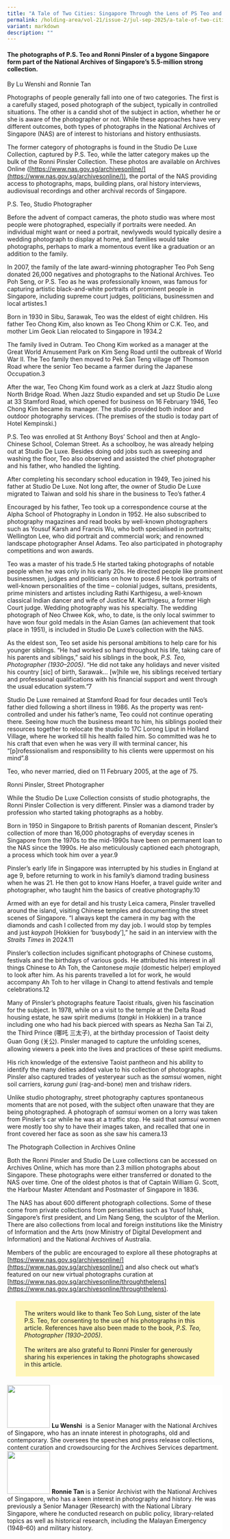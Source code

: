 ```yaml
---
title: "A Tale of Two Cities: Singapore Through the Lens of PS Teo and Ronni Pinsler"
permalink: /holding-area/vol-21/issue-2/jul-sep-2025/a-tale-of-two-cities/
variant: markdown
description: ""
---
```

#### The photographs of P.S. Teo and Ronni Pinsler of a bygone Singapore form part of the National Archives of Singapore’s 5.5-million strong collection. &nbsp;

By Lu Wenshi and Ronnie Tan

Photographs of people generally fall into one of two categories. The first is a carefully staged, posed photograph of the subject, typically in controlled situations. The other is a candid shot of the subject in action, whether he or she is aware of the photographer or not. While these approaches have very different outcomes, both types of photographs in the National Archives of Singapore (NAS) are of interest to historians and history enthusiasts.

The former category of photographs is found in the Studio De Luxe Collection, captured by P.S. Teo, while the latter category makes up the bulk of the Ronni Pinsler Collection. These photos are available on Archives Online ([https://www.nas.gov.sg/archivesonline/](https://www.nas.gov.sg/archivesonline/)), the portal of the NAS providing access to photographs, maps, building plans, oral history interviews, audiovisual recordings and other archival records of Singapore.

P.S. Teo, Studio Photographer

Before the advent of compact cameras, the photo studio was where most people were photographed, especially if portraits were needed. An individual might want or need a portrait, newlyweds would typically desire a wedding photograph to display at home, and families would take photographs, perhaps to mark a momentous event like a graduation or an addition to the family.&nbsp;

In 2007, the family of the late award-winning photographer Teo Poh Seng donated 26,000 negatives and photographs to the National Archives. Teo Poh Seng, or P.S. Teo as he was professionally known, was famous for capturing artistic black-and-white portraits of prominent people in Singapore, including supreme court judges, politicians, businessmen and local artistes.1

Born in 1930 in Sibu, Sarawak, Teo was the eldest of eight children. His father Teo Chong Kim, also known as Teo Chong Khim or C.K. Teo, and mother Lim Geok Lian relocated to Singapore in 1934.2

The family lived in Outram. Teo Chong Kim worked as a manager at the Great World Amusement Park on Kim Seng Road until the outbreak of World War II. The Teo family then moved to Pek San Teng village off Thomson Road where the senior Teo became a farmer during the Japanese Occupation.3

After the war, Teo Chong Kim found work as a clerk at Jazz Studio along North Bridge Road. When Jazz Studio expanded and set up Studio De Luxe at 33 Stamford Road, which opened for business on 16 February 1946, Teo Chong Kim became its manager. The studio provided both indoor and outdoor photography services. (The premises of the studio is today part of Hotel Kempinski.)

P.S. Teo was enrolled at St Anthony Boys’ School and then at Anglo-Chinese School, Coleman Street. As a schoolboy, he was already helping out at Studio De Luxe. Besides doing odd jobs such as sweeping and washing the floor, Teo also observed and assisted the chief photographer and his father, who handled the lighting.

After completing his secondary school education in 1949, Teo joined his father at Studio De Luxe. Not long after, the owner of Studio De Luxe migrated to Taiwan and sold his share in the business to Teo’s father.4 &nbsp;

Encouraged by his father, Teo took up a correspondence course at the Alpha School of Photography in London in 1952. He also subscribed to photography magazines and read books by well-known photographers such as Yousuf Karsh and Francis Wu, who both specialised in portraits; Wellington Lee, who did portrait and commercial work; and renowned landscape photographer Ansel Adams. Teo also participated in photography competitions and won awards.&nbsp;

Teo was a master of his trade.5 He started taking photographs of notable people when he was only in his early 20s. He directed people like prominent businessmen, judges and politicians on how to pose.6 He took portraits of well-known personalities of the time – colonial judges, sultans, presidents, prime ministers and artistes including Rathi Karthigesu, a well-known classical Indian dancer and wife of Justice M. Karthigesu, a former High Court judge. Wedding photography was his specialty. The wedding photograph of Neo Chwee Kok, who, to date, is the only local swimmer to have won four gold medals in the Asian Games (an achievement that took place in 1951), is included in Studio De Luxe’s collection with the NAS.&nbsp;

As the eldest son, Teo set aside his personal ambitions to help care for his younger siblings. “He had worked so hard throughout his life, taking care of his parents and siblings,” said his siblings in the book, _P.S. Teo, Photographer (1930–2005)_. “He did not take any holidays and never visited his country \[sic\] of birth, Sarawak… \[w\]hile we, his siblings received tertiary and professional qualifications with his financial support and went through the usual education system.”7

Studio De Luxe remained at Stamford Road for four decades until Teo’s father died following a short illness in 1986. As the property was rent-controlled and under his father’s name, Teo could not continue operating there. Seeing how much the business meant to him, his siblings pooled their resources together to relocate the studio to 17C Lorong Liput in Holland Village, where he worked till his health failed him. So committed was he to his craft that even when he was very ill with terminal cancer, his “\[p\]rofessionalism and responsibility to his clients were uppermost on his mind”.8

Teo, who never married, died on 11 February 2005, at the age of 75.

Ronni Pinsler, Street Photographer

While the Studio De Luxe Collection consists of studio photographs, the Ronni Pinsler Collection is very different. Pinsler was a diamond trader by profession who started taking photographs as a hobby.&nbsp;

Born in 1950 in Singapore to British parents of Romanian descent, Pinsler’s collection of more than 16,000 photographs of everyday scenes in Singapore from the 1970s to the mid-1990s have been on permanent loan to the NAS since the 1990s. He also meticulously captioned each photograph, a process which took him over a year.9

Pinsler’s early life in Singapore was interrupted by his studies in England at age 9, before returning to work in his family’s diamond trading business when he was 21. He then got to know Hans Hoefer, a travel guide writer and photographer, who taught him the basics of creative photography.10

Armed with an eye for detail and his trusty Leica camera, Pinsler travelled around the island, visiting Chinese temples and documenting the street scenes of Singapore. “I always kept the camera in my bag with the diamonds and cash I collected from my day job. I would stop by temples and just _kaypoh_ \[Hokkien for ‘busybody’\],” he said in an interview with the _Straits Times_ in 2024.11 &nbsp;

Pinsler’s collection includes significant photographs of Chinese customs, festivals and the birthdays of various gods. He attributed his interest in all things Chinese to Ah Toh, the Cantonese _majie_ (domestic helper) employed to look after him. As his parents travelled a lot for work, he would accompany Ah Toh to her village in Changi to attend festivals and temple celebrations.12 &nbsp;

Many of Pinsler’s photographs feature Taoist rituals, given his fascination for the subject. In 1978, while on a visit to the temple at the Delta Road housing estate, he saw spirit mediums (_tangki_ in Hokkien) in a trance including one who had his back pierced with spears as Nezha San Tai Zi, the Third Prince (哪吒  三太子), at the birthday procession of Taoist deity Guan Gong (关公). Pinsler managed to capture the unfolding scenes, allowing viewers a peek into the lives and practices of these spirit mediums.

His rich knowledge of the extensive Taoist pantheon and his ability to identify the many deities added value to his collection of photographs.&nbsp; Pinsler also captured trades of yesteryear such as the _samsui_ women, night soil carriers, _karung guni_ (rag-and-bone) men and trishaw riders.

Unlike studio photography, street photography captures spontaneous moments that are not posed, with the subject often unaware that they are being photographed. A photograph of _samsui_ women on a lorry was taken from Pinsler’s car while he was at a traffic stop. He said that _samsui_ women were mostly too shy to have their images taken, and recalled that one in front covered her face as soon as she saw his camera.13

The Photograph Collection in Archives Online

Both the Ronni Pinsler and Studio De Luxe collections can be accessed on Archives Online, which has more than 2.3 million photographs about Singapore. These photographs were either transferred or donated to the NAS over time. One of the oldest photos is that of Captain William G. Scott, the Harbour Master Attendant and Postmaster of Singapore in 1836.

The NAS has about 600 different photograph collections. Some of these come from private collections from personalities such as Yusof Ishak, Singapore’s first president, and Lim Nang Seng, the sculptor of the Merlion. There are also collections from local and foreign institutions like the Ministry of Information and the Arts (now Ministry of Digital Development and Information) and the National Archives of Australia.&nbsp;

Members of the public are encouraged to explore all these photographs at [https://www.nas.gov.sg/archivesonline/](https://www.nas.gov.sg/archivesonline/) and also check out what’s featured on our new virtual photographs curation at [https://www.nas.gov.sg/archivesonline/throughthelens](https://www.nas.gov.sg/archivesonline/throughthelens).


<div style="background-color: #fff6ba; padding: 20px; margin: 20px; text-align:left; font-size:100%">The writers would like to thank Teo Soh Lung, sister of the late P.S. Teo, for consenting to the use of his photographs in this article. References have also been made to the book, <i>P.S. Teo, Photographer (1930–2005)</i>.
<br><br>
The writers are also grateful to Ronni Pinsler for generously sharing his experiences in taking the photographs showcased in this article.<br></div>



<div style="background-color: white;">
<img style="width: 100px; height: 100px;" src="/images/Authors/LohChinEe654.png">
<b>Lu Wenshi</b> &nbsp;is a Senior Manager with the National Archives of Singapore, who has an innate interest in photographs, old and contemporary. She oversees the speeches and press release collections, content curation and crowdsourcing for the Archives Services department.</div>



<div style="background-color: white;">
<img style="width: 100px; height: 100px;" src="/images/Authors/LohChinEe654.png">
<b>Ronnie Tan</b>&nbsp;is a Senior Archivist with the National Archives of Singapore, who has a keen interest in photography and history. He was previously a Senior Manager (Research) with the National Library Singapore, where he conducted research on public policy, library-related topics as well as historical research, including the Malayan Emergency (1948–60) and military history.</div>